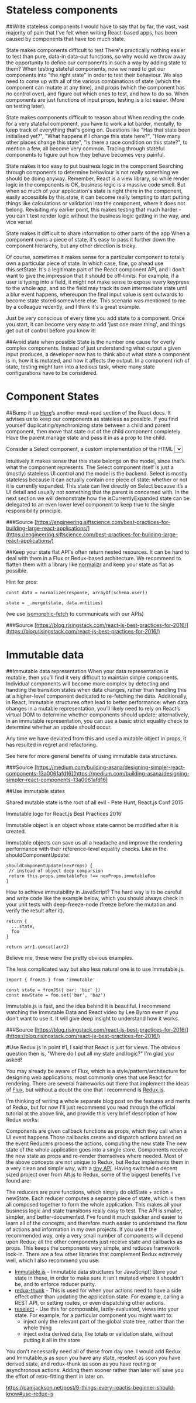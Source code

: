 Stateless components
====================

##Write stateless components
I would have to say that by far, the vast, vast majority of pain that I've felt when writing React-based apps, has been caused by components that have too much state.

State makes components difficult to test
There's practically nothing easier to test than pure, data-in data-out functions, so why would we throw away the opportunity to define our components in such a way by adding state to them? When testing stateful components, now we need to get our components into "the right state" in order to test their behaviour. We also need to come up with all of the various combinations of state (which the component can mutate at any time), and props (which the component has no control over), and figure out which ones to test, and how to do so. When components are just functions of input props, testing is a lot easier. (More on testing later).

State makes components difficult to reason about
When reading the code for a very stateful component, you have to work a lot harder, mentally, to keep track of everything that's going on. Questions like "Has that state been initialised yet?", "What happens if I change this state here?", "How many other places change this state", "Is there a race condition on this state?", to mention a few, all become very common. Tracing through stateful components to figure out how they behave becomes very painful.

State makes it too easy to put business logic in the component
Searching through components to determine behaviour is not really something we should be doing anyway. Remember, React is a view library, so while render logic in the components is OK, business logic is a massive code smell. But when so much of your application's state is right there in the component, easily accessible by this.state, it can become really tempting to start putting things like calculations or validation into the component, where it does not belong. Revisiting my earlier point, this makes testing that much harder - you can't test render logic without the business logic getting in the way, and vice versa!

State makes it difficult to share information to other parts of the app
When a component owns a piece of state, it's easy to pass it further down the component hierarchy, but any other direction is tricky.

Of course, sometimes it makes sense for a particular component to totally own a particular piece of state. In which case, fine, go ahead use this.setState. It's a legitimate part of the React component API, and I don't want to give the impression that it should be off-limits. For example, if a user is typing into a field, it might not make sense to expose every keypress to the whole app, and so the field may track its own intermediate state until a blur event happens, whereupon the final input value is sent outwards to become state stored somewhere else. This scenario was mentioned to me by a colleague recently, and I think it's a great example.

Just be very conscious of every time you add state to a component. Once you start, it can become very easy to add 'just one more thing', and things get out of control before you know it!

##Avoid state when possible
State is the number one cause for overly complex components. Instead of just understanding what output a given input produces, a developer now has to think about what state a component is in, how it is mutated, and how it affects the output. In a component rich of state, testing might turn into a tedious task, where many state configurations have to be considered.

Component States
================

##Bump it up
[Here](https://reactjs.org/docs/state-and-lifecycle.html#what-components-should-have-state)’s another must-read section of the React docs. It advises us to keep our components as stateless as possible. If you find yourself duplicating/synchronizing state between a child and parent component, then move that state out of the child component completely. Have the parent manage state and pass it in as a prop to the child.

Consider a Select component, a custom implementation of the HTML <select> tag. Where should the “currently selected option” state live? The Select component usually represents some kind of data in the outside world such as the value of a specific field in a model. If we make a state called selectedOption live in the Select component then we would have to update both the model and the selectedOption state when the user chooses a new option. This kind of state duplication can be avoided by making Select accept a prop called selectedOption from the parent instead of managing it’s own state.

Intuitively it makes sense that this state belongs on the model, since that’s what the component represents. The Select component itself is just a (mostly) stateless UI control and the model is the backend. Select is mostly stateless because it can actually contain one piece of state: whether or not it is currently expanded. This state can live directly on Select because it’s a UI detail and usually not something that the parent is concerned with. In the next section we will demonstrate how the isCurrentlyExpanded state can be delegated to an even lower level component to keep true to the single responsibility principle.

###Source
[https://engineering.siftscience.com/best-practices-for-building-large-react-applications/](https://engineering.siftscience.com/best-practices-for-building-large-react-applications/)

##Keep your state flat
API's often return nested resources. It can be hard to deal with them in a Flux or Redux-based architecture. We recommend to flatten them with a library like [normalizr](https://github.com/paularmstrong/normalizr) and keep your state as flat as possible.

Hint for pros:
```
const data = normalize(response, arrayOf(schema.user))

state = _.merge(state, data.entities)
```
(we use [isomorphic-fetch](https://www.npmjs.com/package/isomorphic-fetch) to communicate with our APIs)

###Source
[https://blog.risingstack.com/react-js-best-practices-for-2016/](https://blog.risingstack.com/react-js-best-practices-for-2016/)

Immutable data
==============

##Immutable data representation
When your data representation is mutable, then you’ll find it very difficult to maintain simple components. Individual components will become more complex by detecting and handling the transition states when data changes, rather than handling this at a higher-level component dedicated to re-fetching the data. Additionally, in React, immutable structures often lead to better performance: when data changes in a mutable representation, you’ll likely need to rely on React’s virtual DOM to determine whether components should update; alternatively, in an immutable representation, you can use a basic strict equality check to determine whether an update should occur.

Any time we have deviated from this and used a mutable object in props, it has resulted in regret and refactoring.

See here for more general benefits of using immutable data structures.

###Source
[https://medium.com/building-asana/designing-simpler-react-components-13a0061afd16](https://medium.com/building-asana/designing-simpler-react-components-13a0061afd16)

##Use immutable states

Shared mutable state is the root of all evil - Pete Hunt, React.js Conf 2015

Immutable logo for React.js Best Practices 2016

Immutable object is an object whose state cannot be modified after it is created.

Immutable objects can save us all a headache and improve the rendering performance with their reference-level equality checks. Like in the shouldComponentUpdate:
```
shouldComponentUpdate(nexProps) {
 // instead of object deep comparsion
 return this.props.immutableFoo !== nexProps.immutableFoo
}
```

How to achieve immutability in JavaScript?
The hard way is to be careful and write code like the example below, which you should always check in your unit tests with deep-freeze-node (freeze before the mutation and verify the result after it).
```
return {
  ...state,
  foo
}

return arr1.concat(arr2)
```

Believe me, these were the pretty obvious examples.

The less complicated way but also less natural one is to use Immutable.js.
```
import { fromJS } from 'immutable'

const state = fromJS({ bar: 'biz' })
const newState = foo.set('bar', 'baz')
```

Immutable.js is fast, and the idea behind it is beautiful. I recommend watching the Immutable Data and React video by Lee Byron even if you don't want to use it. It will give deep insight to understand how it works.

###Source
[https://blog.risingstack.com/react-js-best-practices-for-2016/](https://blog.risingstack.com/react-js-best-practices-for-2016/)



#Use Redux.js
In point #1, I said that React is just for views. The obvious question then is, "Where do I put all my state and logic?" I'm glad you asked!

You may already be aware of Flux, which is a style/pattern/architecture for designing web applications, most commonly ones that use React for rendering. There are several frameworks out there that implement the ideas of [Flux](https://facebook.github.io/flux/), but without a doubt the one that I recommend is [Redux.js](https://redux.js.org/).

I'm thinking of writing a whole separate blog post on the features and merits of Redux, but for now I'll just recommend you read through the official tutorial at the above link, and provide this very brief description of how Redux works:

Components are given callback functions as props, which they call when a UI event happens
Those callbacks create and dispatch actions based on the event
Reducers process the actions, computing the new state
The new state of the whole application goes into a single store.
Components receive the new state as props and re-render themselves where needed.
Most of the above concepts are not unique to Redux, but Redux implements them in a very clean and simple way, with a [tiny API](http://redux.js.org/docs/api/index.html). Having switched a decent sized project over from Alt.js to Redux, some of the biggest benefits I've found are:

The reducers are pure functions, which simply do oldState + action = newState. Each reducer computes a separate piece of state, which is then all composed together to form the whole application. This makes all your business logic and state transitions really easy to test.
The API is smaller, simpler, and better-documented. I've found it much quicker and easier to learn all of the concepts, and therefore much easier to understand the flow of actions and information in my own projects.
If you use it the recommended way, only a very small number of components will depend upon Redux; all the other components just receive state and callbacks as props. This keeps the components very simple, and reduces framework lock-in.
There are a few other libraries that complement Redux extremely well, which I also recommend you use:

* [Immutable.js](https://facebook.github.io/immutable-js/) - Immutable data structures for JavaScript! Store your state in these, in order to make sure it isn't mutated where it shouldn't be, and to enforce reducer purity.
* [redux-thunk](https://github.com/reduxjs/redux-thunk) - This is used for when your actions need to have a side effect other than updating the application state. For example, calling a REST API, or setting routes, or even dispatching other actions.
* [reselect](https://github.com/reduxjs/reselect) - Use this for composable, lazily-evaluated, views into your state. For example, for a particular component you might want to:
  * inject only the relevant part of the global state tree, rather than the whole thing
  * inject extra derived data, like totals or validation state, without putting it all in the store

You don't necessarily need all of these from day one. I would add Redux and Immutable.js as soon you have any state, reselect as soon you have derived state, and redux-thunk as soon as you have routing or asynchronous actions. Adding them sooner rather than later will save you the effort of retro-fitting them in later on.

https://camjackson.net/post/9-things-every-reactjs-beginner-should-know#use-redux-js
